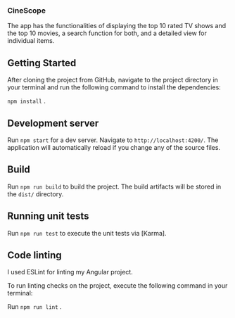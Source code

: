 ### CineScope

The app has the functionalities of displaying the top 10 rated TV shows and the top 10 movies, a search function for both, and a detailed view for individual items.

## Getting Started

After cloning the project from GitHub, navigate to the project directory in your terminal and run the following command to install the dependencies:

`npm install` .

## Development server

Run `npm start` for a dev server. Navigate to `http://localhost:4200/`. The application will automatically reload if you change any of the source files.

## Build

Run `npm run build` to build the project. The build artifacts will be stored in the `dist/` directory.

## Running unit tests

Run `npm run test` to execute the unit tests via [Karma].

## Code linting

I used ESLint for linting my Angular project.

To run linting checks on the project, execute the following command in your terminal:

Run `npm run lint` .
